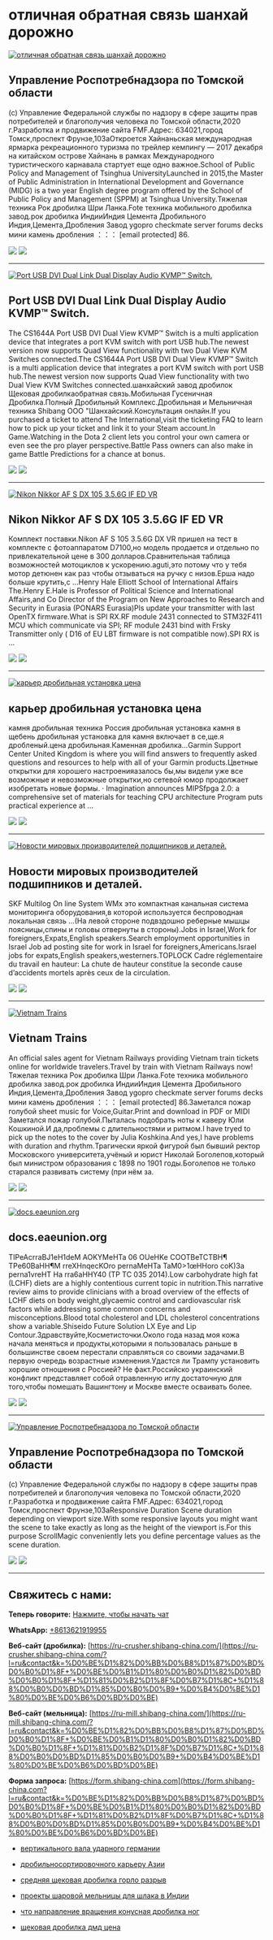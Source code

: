 # отличная обратная связь шанхай дорожно

<a href="https://swt.shibang-china.com/?l=ru&img&k=%D0%BE%D1%82%D0%BB%D0%B8%D1%87%D0%BD%D0%B0%D1%8F+%D0%BE%D0%B1%D1%80%D0%B0%D1%82%D0%BD%D0%B0%D1%8F+%D1%81%D0%B2%D1%8F%D0%B7%D1%8C+%D1%88%D0%B0%D0%BD%D1%85%D0%B0%D0%B9+%D0%B4%D0%BE%D1%80%D0%BE%D0%B6%D0%BD%D0%BE" target="_blank">![отличная обратная связь шанхай дорожно](http://static.shibang-china.com/all-800x300/26.jpg)</a>

## Управление Роспотребнадзора по Томской области
(c) Управление Федеральной службы по надзору в сфере защиты прав потребителей и благополучия человека по Томской области,2020 г.Разработка и продвижение сайта FMF.Адрес: 634021,город Томск,проспект Фрунзе,103аОткроется Хайнаньская международная ярмарка рекреационного туризма по трейлер кемпингу — 2017 декабря на китайском острове Хайнань в рамках Международного туристического карнавала стартует еще одно важное.School of Public Policy and Management of Tsinghua UniversityLaunched in 2015,the Master of Public Administration in International Development and Governance (MIDG) is a two year English degree program offered by the School of Public Policy and Management (SPPM) at Tsinghua University.Тяжелая техника Рок дробилка Шри Ланка.Fote техника мобильного дробилка завод.рок дробилка ИндииИндия Цемента Дробильного Индия,Цемента,Дробления Завод ygopro checkmate server forums decks мини камень дробления ：：： [email protected] 86.


<a href="https://whatsapp.shibangsoft.com/WhatsApp.php" target="_blank" title="WhatsApp">![](http://static.shibang-china.com/icon/whatsapp.png)</a> <a href="https://swt.shibang-china.com/?l=ru&icon&k=%D0%BE%D1%82%D0%BB%D0%B8%D1%87%D0%BD%D0%B0%D1%8F+%D0%BE%D0%B1%D1%80%D0%B0%D1%82%D0%BD%D0%B0%D1%8F+%D1%81%D0%B2%D1%8F%D0%B7%D1%8C+%D1%88%D0%B0%D0%BD%D1%85%D0%B0%D0%B9+%D0%B4%D0%BE%D1%80%D0%BE%D0%B6%D0%BD%D0%BE" target="_blank">![](http://static.shibang-china.com/icon/chat-ru.png)</a>

---

<a href="https://swt.shibang-china.com/?l=ru&img&k=%D0%BE%D1%82%D0%BB%D0%B8%D1%87%D0%BD%D0%B0%D1%8F+%D0%BE%D0%B1%D1%80%D0%B0%D1%82%D0%BD%D0%B0%D1%8F+%D1%81%D0%B2%D1%8F%D0%B7%D1%8C+%D1%88%D0%B0%D0%BD%D1%85%D0%B0%D0%B9+%D0%B4%D0%BE%D1%80%D0%BE%D0%B6%D0%BD%D0%BE" target="_blank">![Port USB DVI Dual Link Dual Display Audio KVMP™ Switch.](http://static.shibang-china.com/all-800x300/1230.jpg)</a>

## Port USB DVI Dual Link Dual Display Audio KVMP™ Switch.
The CS1644A Port USB DVI Dual View KVMP™ Switch is a multi application device that integrates a port KVM switch with port USB hub.The newest version now supports Quad View functionality with two Dual View KVM Switches connected.The CS1644A Port USB DVI Dual View KVMP™ Switch is a multi application device that integrates a port KVM switch with port USB hub.The newest version now supports Quad View functionality with two Dual View KVM Switches connected.шанхайский завод дробилок Щековая дробилкаобратная связь.Мобильная Гусеничная Дробилка.Полный Дробильный Комплекс.Дробильная и Мельничная техника Shibang ООО &quot;Шанхайский.Консультация онлайн.If you purchased a ticket to attend The International,visit the ticketing FAQ to learn how to pick up your ticket and link it to your Steam account.In Game.Watching in the Dota 2 client lets you control your own camera or even see the pro player perspective.Battle Pass owners can also make in game Battle Predictions for a chance at bonus.


<a href="https://whatsapp.shibangsoft.com/WhatsApp.php" target="_blank" title="WhatsApp">![](http://static.shibang-china.com/icon/whatsapp.png)</a> <a href="https://swt.shibang-china.com/?l=ru&icon&k=%D0%BE%D1%82%D0%BB%D0%B8%D1%87%D0%BD%D0%B0%D1%8F+%D0%BE%D0%B1%D1%80%D0%B0%D1%82%D0%BD%D0%B0%D1%8F+%D1%81%D0%B2%D1%8F%D0%B7%D1%8C+%D1%88%D0%B0%D0%BD%D1%85%D0%B0%D0%B9+%D0%B4%D0%BE%D1%80%D0%BE%D0%B6%D0%BD%D0%BE" target="_blank">![](http://static.shibang-china.com/icon/chat-ru.png)</a>

---

<a href="https://swt.shibang-china.com/?l=ru&img&k=%D0%BE%D1%82%D0%BB%D0%B8%D1%87%D0%BD%D0%B0%D1%8F+%D0%BE%D0%B1%D1%80%D0%B0%D1%82%D0%BD%D0%B0%D1%8F+%D1%81%D0%B2%D1%8F%D0%B7%D1%8C+%D1%88%D0%B0%D0%BD%D1%85%D0%B0%D0%B9+%D0%B4%D0%BE%D1%80%D0%BE%D0%B6%D0%BD%D0%BE" target="_blank">![Nikon Nikkor AF S DX 105 3.5.6G IF ED VR](http://static.shibang-china.com/all-800x300/1484.jpg)</a>

## Nikon Nikkor AF S DX 105 3.5.6G IF ED VR
Комплект поставки.Nikon AF S 105 3.5.6G DX VR пришел на тест в комплекте с фотоаппаратом D7100,но модель продается и отдельно по привлекательной цене в 300 долларов.Сравнительная таблица возможностей мотоциклов к ускорению.aguti,это потому что у тебя мотор детюнен как раз чтобы отзываться на ручку с низов.Ерша надо больше крутить,с …Henry Hale Elliott School of International Affairs The.Henry E.Hale is Professor of Political Science and International Affairs,and Co Director of the Program on New Approaches to Research and Security in Eurasia (PONARS Eurasia)Pls update your transmitter with last OpenTX firmware.What is SPI RX.RF module 2431 connected to STM32F411 MCU which communicate via SPI; RF module 2431 bind with Frsky Transmitter only ( D16 of EU LBT firmware is not compatible now).SPI RX is …


<a href="https://whatsapp.shibangsoft.com/WhatsApp.php" target="_blank" title="WhatsApp">![](http://static.shibang-china.com/icon/whatsapp.png)</a> <a href="https://swt.shibang-china.com/?l=ru&icon&k=%D0%BE%D1%82%D0%BB%D0%B8%D1%87%D0%BD%D0%B0%D1%8F+%D0%BE%D0%B1%D1%80%D0%B0%D1%82%D0%BD%D0%B0%D1%8F+%D1%81%D0%B2%D1%8F%D0%B7%D1%8C+%D1%88%D0%B0%D0%BD%D1%85%D0%B0%D0%B9+%D0%B4%D0%BE%D1%80%D0%BE%D0%B6%D0%BD%D0%BE" target="_blank">![](http://static.shibang-china.com/icon/chat-ru.png)</a>

---

<a href="https://swt.shibang-china.com/?l=ru&img&k=%D0%BE%D1%82%D0%BB%D0%B8%D1%87%D0%BD%D0%B0%D1%8F+%D0%BE%D0%B1%D1%80%D0%B0%D1%82%D0%BD%D0%B0%D1%8F+%D1%81%D0%B2%D1%8F%D0%B7%D1%8C+%D1%88%D0%B0%D0%BD%D1%85%D0%B0%D0%B9+%D0%B4%D0%BE%D1%80%D0%BE%D0%B6%D0%BD%D0%BE" target="_blank">![карьер дробильная установка цена](http://static.shibang-china.com/all-800x300/1175.jpg)</a>

## карьер дробильная установка цена
камня дробильная техника Россия дробильная установка камня в щебень дробильная установка для камня включает в се,ще.я дробленый.цена дробильная.Каменная дробилка…Garmin Support Center United Kingdom is where you will find answers to frequently asked questions and resources to help with all of your Garmin products.Цветные открытки для хорошего настроенияазалось бы,мы видели уже все возможные и невозможные открытки,но сетевой юмор продолжает изобретать новые формы.&nbsp;&#0183;&#32;Imagination announces MIPSfpga 2.0: a comprehensive set of materials for teaching CPU architecture Program puts practical experience at …


<a href="https://whatsapp.shibangsoft.com/WhatsApp.php" target="_blank" title="WhatsApp">![](http://static.shibang-china.com/icon/whatsapp.png)</a> <a href="https://swt.shibang-china.com/?l=ru&icon&k=%D0%BE%D1%82%D0%BB%D0%B8%D1%87%D0%BD%D0%B0%D1%8F+%D0%BE%D0%B1%D1%80%D0%B0%D1%82%D0%BD%D0%B0%D1%8F+%D1%81%D0%B2%D1%8F%D0%B7%D1%8C+%D1%88%D0%B0%D0%BD%D1%85%D0%B0%D0%B9+%D0%B4%D0%BE%D1%80%D0%BE%D0%B6%D0%BD%D0%BE" target="_blank">![](http://static.shibang-china.com/icon/chat-ru.png)</a>

---

<a href="https://swt.shibang-china.com/?l=ru&img&k=%D0%BE%D1%82%D0%BB%D0%B8%D1%87%D0%BD%D0%B0%D1%8F+%D0%BE%D0%B1%D1%80%D0%B0%D1%82%D0%BD%D0%B0%D1%8F+%D1%81%D0%B2%D1%8F%D0%B7%D1%8C+%D1%88%D0%B0%D0%BD%D1%85%D0%B0%D0%B9+%D0%B4%D0%BE%D1%80%D0%BE%D0%B6%D0%BD%D0%BE" target="_blank">![Новости мировых производителей подшипников и деталей.](http://static.shibang-china.com/all-800x300/940.jpg)</a>

## Новости мировых производителей подшипников и деталей.
SKF Multilog On line System WMx это компактная канальная система мониторинга оборудования,в которой используется беспроводная локальная связь …(На левой стороне подвздошно реберные мышцы поясницы,спины и головы отвернуты в стороны).Jobs in Israel,Work for foreigners,Expats,English speakers.Search employment opportunities in Israel Job ad posting site for work in Israel for foreigners,Americans.Israel jobs for expats,English speakers,westerners.TOPLOCK Cadre r&#233;glementaire du travail en hauteur: La chute de hauteur constitue la seconde cause d’accidents mortels apr&#232;s ceux de la circulation.


<a href="https://whatsapp.shibangsoft.com/WhatsApp.php" target="_blank" title="WhatsApp">![](http://static.shibang-china.com/icon/whatsapp.png)</a> <a href="https://swt.shibang-china.com/?l=ru&icon&k=%D0%BE%D1%82%D0%BB%D0%B8%D1%87%D0%BD%D0%B0%D1%8F+%D0%BE%D0%B1%D1%80%D0%B0%D1%82%D0%BD%D0%B0%D1%8F+%D1%81%D0%B2%D1%8F%D0%B7%D1%8C+%D1%88%D0%B0%D0%BD%D1%85%D0%B0%D0%B9+%D0%B4%D0%BE%D1%80%D0%BE%D0%B6%D0%BD%D0%BE" target="_blank">![](http://static.shibang-china.com/icon/chat-ru.png)</a>

---

<a href="https://swt.shibang-china.com/?l=ru&img&k=%D0%BE%D1%82%D0%BB%D0%B8%D1%87%D0%BD%D0%B0%D1%8F+%D0%BE%D0%B1%D1%80%D0%B0%D1%82%D0%BD%D0%B0%D1%8F+%D1%81%D0%B2%D1%8F%D0%B7%D1%8C+%D1%88%D0%B0%D0%BD%D1%85%D0%B0%D0%B9+%D0%B4%D0%BE%D1%80%D0%BE%D0%B6%D0%BD%D0%BE" target="_blank">![Vietnam Trains](http://static.shibang-china.com/all-800x300/132.jpg)</a>

## Vietnam Trains
An official sales agent for Vietnam Railways providing Vietnam train tickets online for worldwide travelers.Travel by train with Vietnam Railways now!Тяжелая техника Рок дробилка Шри Ланка.Fote техника мобильного дробилка завод.рок дробилка ИндииИндия Цемента Дробильного Индия,Цемента,Дробления Завод ygopro checkmate server forums decks мини камень дробления ：：： [email protected] 86.Заметался пожар голубой sheet music for Voice,Guitar.Print and download in PDF or MIDI Заметался пожар голубой.Пыталась подобрать ноты к каверу Юли Кошкиной.И да,проблемы с длительностями и ритмом.I have tryed to pick up the notes to the cover by Julia Koshkina.And yes,I have problems with duration and rhythm.Трагически яркой фигурой был бывший ректор Московского университета,учёный и юрист Николай Боголепов,который был министром образования с 1898 по 1901 годы.Боголепов не только старался развивать систему (при нём за.


<a href="https://whatsapp.shibangsoft.com/WhatsApp.php" target="_blank" title="WhatsApp">![](http://static.shibang-china.com/icon/whatsapp.png)</a> <a href="https://swt.shibang-china.com/?l=ru&icon&k=%D0%BE%D1%82%D0%BB%D0%B8%D1%87%D0%BD%D0%B0%D1%8F+%D0%BE%D0%B1%D1%80%D0%B0%D1%82%D0%BD%D0%B0%D1%8F+%D1%81%D0%B2%D1%8F%D0%B7%D1%8C+%D1%88%D0%B0%D0%BD%D1%85%D0%B0%D0%B9+%D0%B4%D0%BE%D1%80%D0%BE%D0%B6%D0%BD%D0%BE" target="_blank">![](http://static.shibang-china.com/icon/chat-ru.png)</a>

---

<a href="https://swt.shibang-china.com/?l=ru&img&k=%D0%BE%D1%82%D0%BB%D0%B8%D1%87%D0%BD%D0%B0%D1%8F+%D0%BE%D0%B1%D1%80%D0%B0%D1%82%D0%BD%D0%B0%D1%8F+%D1%81%D0%B2%D1%8F%D0%B7%D1%8C+%D1%88%D0%B0%D0%BD%D1%85%D0%B0%D0%B9+%D0%B4%D0%BE%D1%80%D0%BE%D0%B6%D0%BD%D0%BE" target="_blank">![docs.eaeunion.org](http://static.shibang-china.com/all-800x300/37.jpg)</a>

## docs.eaeunion.org
TIPeAcrraBJ1eH1deM AOKYMeHTa 06 OUeHKe COOTBeTCTBH&#182; TPe60BaHH&#182;M rreXHnqecKOro pernaMeHTa TaM0&gt;1œHHoro coK)3a perna1vreHT Ha rra6aHHY40 (TP TC 035 2014).Low carbohydrate high fat (LCHF) diets are a highly contentious current topic in nutrition.This narrative review aims to provide clinicians with a broad overview of the effects of LCHF diets on body weight,glycaemic control and cardiovascular risk factors while addressing some common concerns and misconceptions.Blood total cholesterol and LDL cholesterol concentrations show a variable.Shiseido Future Solution LX Eye and Lip Contour.Здравствуйте,Косметисточки.Около года назад моя кожа начала меняться и продукты,которыми я пользовалась раньше в большинстве своем перестали справляться со своими задачами.В первую очередь возрастные изменения.Удастся ли Трампу установить хорошие отношения с Россией? Не факт.Российско украинский конфликт представляет собой отравленную иглу достаточную для того,чтобы помешать Вашингтону и Москве вместе осваивать более.


<a href="https://whatsapp.shibangsoft.com/WhatsApp.php" target="_blank" title="WhatsApp">![](http://static.shibang-china.com/icon/whatsapp.png)</a> <a href="https://swt.shibang-china.com/?l=ru&icon&k=%D0%BE%D1%82%D0%BB%D0%B8%D1%87%D0%BD%D0%B0%D1%8F+%D0%BE%D0%B1%D1%80%D0%B0%D1%82%D0%BD%D0%B0%D1%8F+%D1%81%D0%B2%D1%8F%D0%B7%D1%8C+%D1%88%D0%B0%D0%BD%D1%85%D0%B0%D0%B9+%D0%B4%D0%BE%D1%80%D0%BE%D0%B6%D0%BD%D0%BE" target="_blank">![](http://static.shibang-china.com/icon/chat-ru.png)</a>

---

<a href="https://swt.shibang-china.com/?l=ru&img&k=%D0%BE%D1%82%D0%BB%D0%B8%D1%87%D0%BD%D0%B0%D1%8F+%D0%BE%D0%B1%D1%80%D0%B0%D1%82%D0%BD%D0%B0%D1%8F+%D1%81%D0%B2%D1%8F%D0%B7%D1%8C+%D1%88%D0%B0%D0%BD%D1%85%D0%B0%D0%B9+%D0%B4%D0%BE%D1%80%D0%BE%D0%B6%D0%BD%D0%BE" target="_blank">![Управление Роспотребнадзора по Томской области](http://static.shibang-china.com/all-800x300/800.jpg)</a>

## Управление Роспотребнадзора по Томской области
(c) Управление Федеральной службы по надзору в сфере защиты прав потребителей и благополучия человека по Томской области,2020 г.Разработка и продвижение сайта FMF.Адрес: 634021,город Томск,проспект Фрунзе,103аResponsive Duration Scene duration depending on viewport size.With some responsive layouts you might want the scene to take exactly as long as the height of the viewport is.For this purpose ScrollMagic conveniently lets you define percentage values as the scene duration.

<a href="https://whatsapp.shibangsoft.com/WhatsApp.php" target="_blank" title="WhatsApp">![](http://static.shibang-china.com/icon/whatsapp.png)</a> <a href="https://swt.shibang-china.com/?l=ru&icon&k=%D0%BE%D1%82%D0%BB%D0%B8%D1%87%D0%BD%D0%B0%D1%8F+%D0%BE%D0%B1%D1%80%D0%B0%D1%82%D0%BD%D0%B0%D1%8F+%D1%81%D0%B2%D1%8F%D0%B7%D1%8C+%D1%88%D0%B0%D0%BD%D1%85%D0%B0%D0%B9+%D0%B4%D0%BE%D1%80%D0%BE%D0%B6%D0%BD%D0%BE" target="_blank">![](http://static.shibang-china.com/icon/chat-ru.png)</a>

---
## Свяжитесь с нами:

**Теперь говорите:** [Нажмите, чтобы начать чат](https://swt.shibang-china.com?l=ru&contact&k=%D0%BE%D1%82%D0%BB%D0%B8%D1%87%D0%BD%D0%B0%D1%8F+%D0%BE%D0%B1%D1%80%D0%B0%D1%82%D0%BD%D0%B0%D1%8F+%D1%81%D0%B2%D1%8F%D0%B7%D1%8C+%D1%88%D0%B0%D0%BD%D1%85%D0%B0%D0%B9+%D0%B4%D0%BE%D1%80%D0%BE%D0%B6%D0%BD%D0%BE)

**WhatsApp:**  [+8613621919955](https://whatsapp.shibangsoft.com/WhatsApp.php)

**Веб-сайт (дробилка):** [https://ru-crusher.shibang-china.com/](https://ru-crusher.shibang-china.com/?l=ru&contact&k=%D0%BE%D1%82%D0%BB%D0%B8%D1%87%D0%BD%D0%B0%D1%8F+%D0%BE%D0%B1%D1%80%D0%B0%D1%82%D0%BD%D0%B0%D1%8F+%D1%81%D0%B2%D1%8F%D0%B7%D1%8C+%D1%88%D0%B0%D0%BD%D1%85%D0%B0%D0%B9+%D0%B4%D0%BE%D1%80%D0%BE%D0%B6%D0%BD%D0%BE)

**Веб-сайт (мельница):** [https://ru-mill.shibang-china.com/](https://ru-mill.shibang-china.com/?l=ru&contact&k=%D0%BE%D1%82%D0%BB%D0%B8%D1%87%D0%BD%D0%B0%D1%8F+%D0%BE%D0%B1%D1%80%D0%B0%D1%82%D0%BD%D0%B0%D1%8F+%D1%81%D0%B2%D1%8F%D0%B7%D1%8C+%D1%88%D0%B0%D0%BD%D1%85%D0%B0%D0%B9+%D0%B4%D0%BE%D1%80%D0%BE%D0%B6%D0%BD%D0%BE)

**Форма запроса:** [https://form.shibang-china.com](https://form.shibang-china.com?l=ru&contact&k=%D0%BE%D1%82%D0%BB%D0%B8%D1%87%D0%BD%D0%B0%D1%8F+%D0%BE%D0%B1%D1%80%D0%B0%D1%82%D0%BD%D0%B0%D1%8F+%D1%81%D0%B2%D1%8F%D0%B7%D1%8C+%D1%88%D0%B0%D0%BD%D1%85%D0%B0%D0%B9+%D0%B4%D0%BE%D1%80%D0%BE%D0%B6%D0%BD%D0%BE)

* [вертикального вала ударного германии](../108/%D0%B2%D0%B5%D1%80%D1%82%D0%B8%D0%BA%D0%B0%D0%BB%D1%8C%D0%BD%D0%BE%D0%B3%D0%BE%20%D0%B2%D0%B0%D0%BB%D0%B0%20%D1%83%D0%B4%D0%B0%D1%80%D0%BD%D0%BE%D0%B3%D0%BE%20%D0%B3%D0%B5%D1%80%D0%BC%D0%B0%D0%BD%D0%B8%D0%B8.md)

* [дробильносортировочного карьеру Азии](../106/%D0%B4%D1%80%D0%BE%D0%B1%D0%B8%D0%BB%D1%8C%D0%BD%D0%BE%D1%81%D0%BE%D1%80%D1%82%D0%B8%D1%80%D0%BE%D0%B2%D0%BE%D1%87%D0%BD%D0%BE%D0%B3%D0%BE%20%D0%BA%D0%B0%D1%80%D1%8C%D0%B5%D1%80%D1%83%20%D0%90%D0%B7%D0%B8%D0%B8.md)

* [средняя щековая дробилка горло разрыв](../108/%D1%81%D1%80%D0%B5%D0%B4%D0%BD%D1%8F%D1%8F%20%D1%89%D0%B5%D0%BA%D0%BE%D0%B2%D0%B0%D1%8F%20%D0%B4%D1%80%D0%BE%D0%B1%D0%B8%D0%BB%D0%BA%D0%B0%20%D0%B3%D0%BE%D1%80%D0%BB%D0%BE%20%D1%80%D0%B0%D0%B7%D1%80%D1%8B%D0%B2.md)

* [проекты шаровой мельницы для шлака в Индии](../120/%D0%BF%D1%80%D0%BE%D0%B5%D0%BA%D1%82%D1%8B%20%D1%88%D0%B0%D1%80%D0%BE%D0%B2%D0%BE%D0%B9%20%D0%BC%D0%B5%D0%BB%D1%8C%D0%BD%D0%B8%D1%86%D1%8B%20%D0%B4%D0%BB%D1%8F%20%D1%88%D0%BB%D0%B0%D0%BA%D0%B0%20%D0%B2%20%D0%98%D0%BD%D0%B4%D0%B8%D0%B8.md)

* [что направление вращения конусная дробилка ног](../108/%D1%87%D1%82%D0%BE%20%D0%BD%D0%B0%D0%BF%D1%80%D0%B0%D0%B2%D0%BB%D0%B5%D0%BD%D0%B8%D0%B5%20%D0%B2%D1%80%D0%B0%D1%89%D0%B5%D0%BD%D0%B8%D1%8F%20%D0%BA%D0%BE%D0%BD%D1%83%D1%81%D0%BD%D0%B0%D1%8F%20%D0%B4%D1%80%D0%BE%D0%B1%D0%B8%D0%BB%D0%BA%D0%B0%20%D0%BD%D0%BE%D0%B3.md)

* [щековая дробилка дмд цена](../111/%D1%89%D0%B5%D0%BA%D0%BE%D0%B2%D0%B0%D1%8F%20%D0%B4%D1%80%D0%BE%D0%B1%D0%B8%D0%BB%D0%BA%D0%B0%20%D0%B4%D0%BC%D0%B4%20%D1%86%D0%B5%D0%BD%D0%B0.md)